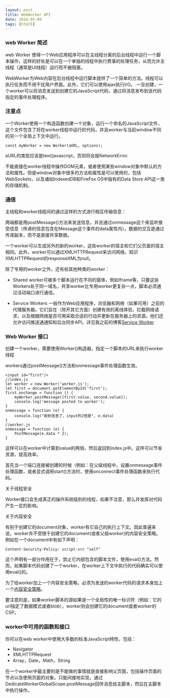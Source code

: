 ```yaml
---
layout: post
title: WebWorker API
date: 2018-05-09
tags: [html5]
---
```


### web Worker 简述

web Worker 使得一个Web应用程序可以在主线程分离的后台线程中运行一个脚本操作，这样的好处是可以在一个单独的线程中执行费事的处理任务，从而允许主线程（通常是UI线程）运行而不被阻塞。

WebWorker为Web内容在后台线程中运行脚本提供了一个简单的方法。线程可以执行任务而不用干扰用户界面。此外，它们可以使用ajax执行I/O。 一旦创建，一个worker可以将消息发送到创建它的JavaScript代码，通过将消息发布到该代码指定的事件处理程序。


### 注意点


一个Worker使用一个构造函数创建一个对象，运行一个命名的JavaScript文件，这个文件包含了将在worker线程中运行的代码，并且worker与当前window不同的另一个全局上下文中运行。

    const myWorker = new Worker(aURL, options);

aURL的类型应该是text/javascript，否则将会报NetworkError.

不能直接在worker线程中操作DOM元素，或者使用某些window对象中默认的方法和属性。但是window对象中很多的方法和属性是可以使用的，包括WebSockets，以及诸如IndexedDB和FireFox OS中独有的Data Store API这一类的存储机制。

### 通信

主线程和worker线程间的通过这样的方式进行相互传输信息：

两端都是用postMessage()方法来发送信息，并且通过onmessage这个来监听接受信息（传递的信息包含在Message这个事件的data属性内）。数据的交互是通过传递副本，而不是直接共享数据。

一个worker可以生成另外的新的worker，这些worker的宿主和它们父页面的宿主相同。此外，worker可以通过XMLHTTPRequest来访问网络，知识XMLHTTPRequest的responseXML为null。

除了专用的worker之外，还有些其他种类的worker：

- Shared worker可被多个脚本运行在不同的窗体，例如Iframe等，只要这些Workers处于同一域名，共享worker比专用worker更复杂一点，脚本必须通过活动端口进行通信。

- Service Workers 一般作为Web应用程序，浏览器和网络（如果可用）之前的代理服务器。它们旨在（除开其它方面）创建有效的离线体验，拦截网络请求，以及根据网络是否可用采取合适的行动并更新在服务器上的资源。他们还允许访问推送通通知和后台同步API。详见我之前的博客[Service Worker](http://http://leunggabou.com/2018/04/12/service-worker/)

### Web Worker 接口

创建一个worker，需要使用Worker()构造器，指定一个脚本的URL来执行worker线程

workers通过postMessage()方法和onmessage事件处理函数生效。

    <input id="first"/>
    //index.js
    let worker = new Worker('worker.js');
    let first = document.getElementById('first');
    first.onchange = function () {
        myWorker.postMessage([first.value, second.value]);
        console.log('message posted to worker');
    }
    onmessage = function (e) {
        console.log("收到信息了，input的2倍是", e.data)
    }
    //worker.js
    onmessage = function (e) {
        PostMessage(e.data * 2);
    }

这样可以在worker中计算到value的两倍，然后返回到index.js中。这样可以节省资源，提高效率。

首先当一个端口连接被创建的时候（例如：在父级线程中，设置onmessage事件处理函数，或者显式调用start()方法时，使用onconnect事件处理函数来执行代码。

关于线程安全

Worker接口会生成真正的操作系统级别的线程，如果不注意，那么并发挥对代码产生一定的影响。

关于内容安全

有别于创建它的document对象，worker有它自己的执行上下文。因此普遍来说，worker并不受限于创建它的document(或者父级worker)的内容安全策略。例如在一个document中有如下声明：

    Content-Security-Policy: script-src "self"

这个声明有一部分作用在于，禁止它内部包含的脚本文件，使用eval()方法。然而，如果脚本代码创建了一个worker，在worker上下文中执行的代码确实可以使用eval()的。

为了给worker加上一个内容安全策略，必须为发送的worker代码的请求本身加上一个[内容安全策略](https://developer.mozilla.org/zh-CN/docs/Web/HTTP/Headers/Content-Security-Policy__by_cnvoid)。

要注意的是，如果worker脚本的源如果是一个全局性的唯一标识符（例如：它的url指定了数据模式或者blob），worker则会创建它的document或者worker的CSP。

### worker中可用的函数和接口

你可以在web worker中使用大多数的标准JavaScript特性，包括：

- Navigator
- XMLHTTPRequest
- Array，Date，Math，String

在一个worker中最主要的是不能做的事情就是直接影响父页面，包括操作页面的节点以及使用页面的对象。只能间接地实现，通过DedicateWorkerGlobalScope.postMessage回传消息给主脚本，然后在主脚本中执行操作。